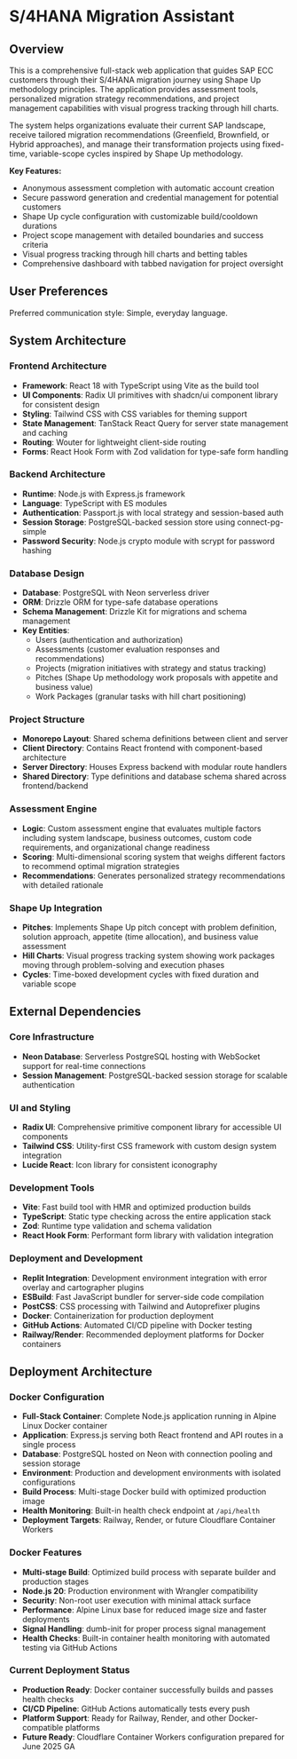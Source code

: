 # S/4HANA Migration Assistant

## Overview

This is a comprehensive full-stack web application that guides SAP ECC customers through their S/4HANA migration journey using Shape Up methodology principles. The application provides assessment tools, personalized migration strategy recommendations, and project management capabilities with visual progress tracking through hill charts.

The system helps organizations evaluate their current SAP landscape, receive tailored migration recommendations (Greenfield, Brownfield, or Hybrid approaches), and manage their transformation projects using fixed-time, variable-scope cycles inspired by Shape Up methodology.

**Key Features:**
- Anonymous assessment completion with automatic account creation
- Secure password generation and credential management for potential customers
- Shape Up cycle configuration with customizable build/cooldown durations
- Project scope management with detailed boundaries and success criteria
- Visual progress tracking through hill charts and betting tables
- Comprehensive dashboard with tabbed navigation for project oversight

## User Preferences

Preferred communication style: Simple, everyday language.

## System Architecture

### Frontend Architecture
- **Framework**: React 18 with TypeScript using Vite as the build tool
- **UI Components**: Radix UI primitives with shadcn/ui component library for consistent design
- **Styling**: Tailwind CSS with CSS variables for theming support
- **State Management**: TanStack React Query for server state management and caching
- **Routing**: Wouter for lightweight client-side routing
- **Forms**: React Hook Form with Zod validation for type-safe form handling

### Backend Architecture
- **Runtime**: Node.js with Express.js framework
- **Language**: TypeScript with ES modules
- **Authentication**: Passport.js with local strategy and session-based auth
- **Session Storage**: PostgreSQL-backed session store using connect-pg-simple
- **Password Security**: Node.js crypto module with scrypt for password hashing

### Database Design
- **Database**: PostgreSQL with Neon serverless driver
- **ORM**: Drizzle ORM for type-safe database operations
- **Schema Management**: Drizzle Kit for migrations and schema management
- **Key Entities**:
  - Users (authentication and authorization)
  - Assessments (customer evaluation responses and recommendations)
  - Projects (migration initiatives with strategy and status tracking)
  - Pitches (Shape Up methodology work proposals with appetite and business value)
  - Work Packages (granular tasks with hill chart positioning)

### Project Structure
- **Monorepo Layout**: Shared schema definitions between client and server
- **Client Directory**: Contains React frontend with component-based architecture
- **Server Directory**: Houses Express backend with modular route handlers
- **Shared Directory**: Type definitions and database schema shared across frontend/backend

### Assessment Engine
- **Logic**: Custom assessment engine that evaluates multiple factors including system landscape, business outcomes, custom code requirements, and organizational change readiness
- **Scoring**: Multi-dimensional scoring system that weighs different factors to recommend optimal migration strategies
- **Recommendations**: Generates personalized strategy recommendations with detailed rationale

### Shape Up Integration
- **Pitches**: Implements Shape Up pitch concept with problem definition, solution approach, appetite (time allocation), and business value assessment
- **Hill Charts**: Visual progress tracking system showing work packages moving through problem-solving and execution phases
- **Cycles**: Time-boxed development cycles with fixed duration and variable scope

## External Dependencies

### Core Infrastructure
- **Neon Database**: Serverless PostgreSQL hosting with WebSocket support for real-time connections
- **Session Management**: PostgreSQL-backed session storage for scalable authentication

### UI and Styling
- **Radix UI**: Comprehensive primitive component library for accessible UI components
- **Tailwind CSS**: Utility-first CSS framework with custom design system integration
- **Lucide React**: Icon library for consistent iconography

### Development Tools
- **Vite**: Fast build tool with HMR and optimized production builds
- **TypeScript**: Static type checking across the entire application stack
- **Zod**: Runtime type validation and schema validation
- **React Hook Form**: Performant form library with validation integration

### Deployment and Development
- **Replit Integration**: Development environment integration with error overlay and cartographer plugins
- **ESBuild**: Fast JavaScript bundler for server-side code compilation
- **PostCSS**: CSS processing with Tailwind and Autoprefixer plugins
- **Docker**: Containerization for production deployment
- **GitHub Actions**: Automated CI/CD pipeline with Docker testing
- **Railway/Render**: Recommended deployment platforms for Docker containers

## Deployment Architecture

### Docker Configuration
- **Full-Stack Container**: Complete Node.js application running in Alpine Linux Docker container
- **Application**: Express.js serving both React frontend and API routes in a single process
- **Database**: PostgreSQL hosted on Neon with connection pooling and session storage
- **Environment**: Production and development environments with isolated configurations
- **Build Process**: Multi-stage Docker build with optimized production image
- **Health Monitoring**: Built-in health check endpoint at `/api/health`
- **Deployment Targets**: Railway, Render, or future Cloudflare Container Workers

### Docker Features
- **Multi-stage Build**: Optimized build process with separate builder and production stages
- **Node.js 20**: Production environment with Wrangler compatibility
- **Security**: Non-root user execution with minimal attack surface
- **Performance**: Alpine Linux base for reduced image size and faster deployments
- **Signal Handling**: dumb-init for proper process signal management
- **Health Checks**: Built-in container health monitoring with automated testing via GitHub Actions

### Current Deployment Status
- **Production Ready**: Docker container successfully builds and passes health checks
- **CI/CD Pipeline**: GitHub Actions automatically tests every push
- **Platform Support**: Ready for Railway, Render, and other Docker-compatible platforms
- **Future Ready**: Cloudflare Container Workers configuration prepared for June 2025 GA